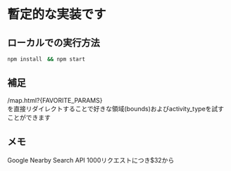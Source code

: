 # 暫定的な実装です

## ローカルでの実行方法
```bash
npm install　&& npm start
```

## 補足
/map.html?{FAVORITE_PARAMS} </br>
を直接リダイレクトすることで好きな領域(bounds)およびactivity_typeを試すことができます

## メモ
Google Nearby Search API 1000リクエストにつき$32から </br>